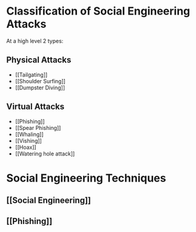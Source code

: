 # Classification of Social Engineering Attacks

At a high level 2 types:
## Physical Attacks
- [[Tailgating]]
- [[Shoulder Surfing]]
- [[Dumpster Diving]]
## Virtual Attacks
- [[Phishing]]
- [[Spear Phishing]]
- [[Whaling]]
- [[Vishing]]
- [[Hoax]]
- [[Watering hole attack]]
# Social Engineering Techniques
## [[Social Engineering]]
## [[Phishing]]